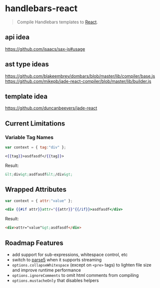 # handlebars-react
> Compile Handlebars templates to [React](https://facebook.github.io/react/).

## api idea
https://github.com/isaacs/sax-js#usage

## ast type ideas
https://github.com/blakeembrey/dombars/blob/master/lib/compiler/base.js
https://github.com/mikepb/jade-react-compiler/blob/master/lib/builder.js

## template idea
https://github.com/duncanbeevers/jade-react

## Current Limitations
### Variable Tag Names
```js
var context = { tag:"div" };
```
```handlebars
<{{tag}}>asdfasdf</{{tag}}>
```
Result:
```html
&lt;div&gt;asdfasdf&lt;/div&gt;
```
## Wrapped Attributes
```js
var context = { attr:"value" };
```
```handlebars
<div {{#if attr}}attr="{{attr}}"{{/if}}>asdfasdf</div>
```
Result:
```html
<div>attr="value"&gt;asdfasdf</div>
```

## Roadmap Features
* add support for sub-expressions, whitespace control, etc
* switch to [parse5](https://npmjs.com/package/parse5) when it supports streaming
* `options.collapseWhitespace` (except on `<pre>` tags) to lighten file size and improve runtime performance
* `options.ignoreComments` to omit html comments from compiling
* `options.mustacheOnly` that disables helpers
